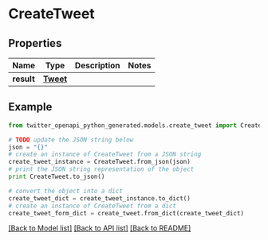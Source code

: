 # CreateTweet


## Properties
Name | Type | Description | Notes
------------ | ------------- | ------------- | -------------
**result** | [**Tweet**](Tweet.md) |  | 

## Example

```python
from twitter_openapi_python_generated.models.create_tweet import CreateTweet

# TODO update the JSON string below
json = "{}"
# create an instance of CreateTweet from a JSON string
create_tweet_instance = CreateTweet.from_json(json)
# print the JSON string representation of the object
print CreateTweet.to_json()

# convert the object into a dict
create_tweet_dict = create_tweet_instance.to_dict()
# create an instance of CreateTweet from a dict
create_tweet_form_dict = create_tweet.from_dict(create_tweet_dict)
```
[[Back to Model list]](../README.md#documentation-for-models) [[Back to API list]](../README.md#documentation-for-api-endpoints) [[Back to README]](../README.md)


